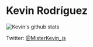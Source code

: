 # Kevin Rodríguez

![Kevin's github stats](https://github-readme-stats.vercel.app/api?username=kevinrodriguez-io&count_private=true&show_icons=true&theme=synthwave)

Twitter: [@MisterKevin_js](https://twitter.com/MisterKevin_js/)

<!--
**kevinrodriguez-io/kevinrodriguez-io** is a ✨ _special_ ✨ repository because its `README.md` (this file) appears on your GitHub profile.

Here are some ideas to get you started:

- 🔭 I’m currently working on ...
- 🌱 I’m currently learning ...
- 👯 I’m looking to collaborate on ...
- 🤔 I’m looking for help with ...
- 💬 Ask me about ...
- 📫 How to reach me: ...
- 😄 Pronouns: ...
- ⚡ Fun fact: ...
-->
